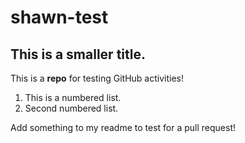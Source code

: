 # shawn-test
## This is a smaller title.
This is a **repo** for testing GitHub activities!

1. This is a numbered list.
2. Second numbered list.

Add something to my readme to test for a pull request!
